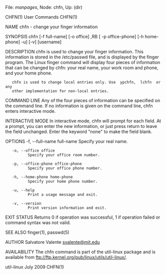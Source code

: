 File: *manpages*,  Node: chfn,  Up: (dir)

CHFN(1)                          User Commands                         CHFN(1)



NAME
       chfn - change your finger information

SYNOPSIS
       chfn  [-f full-name] [-o office] ,RB [ -p office-phone] [-h home-phone]
       -u] [-v] [username]

DESCRIPTION
       chfn is used to change your finger information.   This  information  is
       stored in the /etc/passwd file, and is displayed by the finger program.
       The Linux finger command will display four pieces of  information  that
       can  be  changed by chfn: your real name, your work room and phone, and
       your home phone.

       chfn is used to change local entries only. Use  ypchfn,  lchfn  or  any
       other implementation for non-local entries.

   COMMAND LINE
       Any  of  the four pieces of information can be specified on the command
       line.  If no information is given on  the  command  line,  chfn  enters
       interactive mode.

   INTERACTIVE MODE
       In interactive mode, chfn will prompt for each field.  At a prompt, you
       can enter the new information, or just press return to leave the  field
       unchanged.  Enter the keyword "none" to make the field blank.

OPTIONS
       -f, --full-name full-name
              Specify your real name.

       -o, --office office
              Specify your office room number.

       -p, --office-phone office-phone
              Specify your office phone number.

       -h, --home-phone home-phone
              Specify your home phone number.

       -u, --help
              Print a usage message and exit.

       -v, --version
              Print version information and exit.

EXIT STATUS
       Returns 0 if operation was successful, 1 if operation failed or command
       syntax was not valid.

SEE ALSO
       finger(1), passwd(5)

AUTHOR
       Salvatore Valente <svalente@mit.edu>

AVAILABILITY
       The chfn command is part of the util-linux  package  and  is  available
       from ftp://ftp.kernel.org/pub/linux/utils/util-linux/.



util-linux                         July 2009                           CHFN(1)
